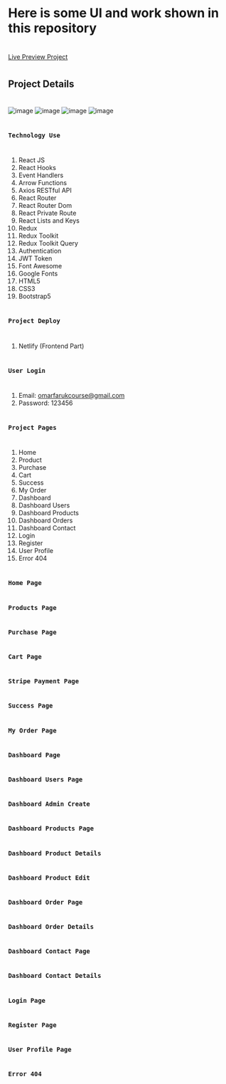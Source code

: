 # Here is some UI and work shown in this repository
#
[Live Preview Project](https://xam-task-maac.netlify.app)
#
## Project Details
#
![image](https://github.com/user-attachments/assets/27857cba-db65-41b9-97f8-4b3bc47ebd1c)
![image](https://github.com/user-attachments/assets/8989f1a0-de83-469d-abb7-d5e71f3114ee)
![image](https://github.com/user-attachments/assets/4bd1a5cc-6601-4925-b17b-6841f2d74057)
![image](https://github.com/user-attachments/assets/0e25f275-a440-4135-a2a1-4e446ddd7515)




#
### `Technology Use`
#
1. React JS
2. React Hooks
3. Event Handlers
4. Arrow Functions
5. Axios RESTful API
6. React Router
7. React Router Dom
8. React Private Route
9. React Lists and Keys
10. Redux
11. Redux Toolkit
12. Redux Toolkit Query
13. Authentication
14. JWT Token
15. Font Awesome
16. Google Fonts
17. HTML5
18. CSS3
19. Bootstrap5


#
### `Project Deploy`
#
1. Netlify (Frontend Part)


#
### `User Login`
#
1. Email: omarfarukcourse@gmail.com
2. Password: 123456
    

#
### `Project Pages`
#
1. Home
2. Product
3. Purchase
4. Cart
5. Success
6. My Order
7. Dashboard
8. Dashboard Users
9. Dashboard Products
10. Dashboard Orders
11. Dashboard Contact
12. Login
13. Register
14. User Profile
15. Error 404

#
### `Home Page`
#


#
### `Products Page`
#

#
### `Purchase Page`
#


#
### `Cart Page`
#


#
### `Stripe Payment Page`
#




#
### `Success Page`
#


#
### `My Order Page`
#


#
### `Dashboard Page`
#


#
### `Dashboard Users Page`
#


#
### `Dashboard Admin Create`
#

#
### `Dashboard Products Page`
#


#
#
### `Dashboard Product Details`
#


#

#
### `Dashboard Product Edit`
#


#


#
### `Dashboard Order Page`
#


#

#
### `Dashboard Order Details`
#



#
### `Dashboard Contact Page`
#


#

#
### `Dashboard Contact Details`
#


#

### `Login Page`
#


#
### `Register Page`
#


#
### `User Profile Page`
#


#
### `Error 404`
#


#
